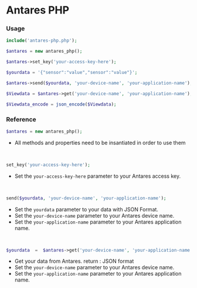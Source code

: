 # Antares PHP

### Usage
```php    
include('antares-php.php');

$antares = new antares_php();

$antares->set_key('your-access-key-here');

$yourdata = '{"sensor":"value","sensor":"value"}';

$antares->send($yourdata, 'your-device-name', 'your-application-name');  

$Viewdata = $antares->get('your-device-name', 'your-application-name');

$Viewdata_encode = json_encode($Viewdata);
``` 


### Reference

```php
$antares = new antares_php(); 
```
- All methods and properties need to be insantiated in order to use them

<br/>

```php 
set_key('your-access-key-here');
``` 		
- Set the  `your-access-key-here` parameter to your Antares access key.

<br/>

```php 
send($yourdata, 'your-device-name', 'your-application-name'); 
``` 		
- Set the  `yourdata` parameter to your data with JSON Format.
- Set the  `your-device-name` parameter to your Antares device name.
- Set the  `your-application-name` parameter to your Antares application name.

<br/>

```php 
$yourdata  =  $antares->get('your-device-name', 'your-application-name');
``` 		
- Get your data from Antares. return : JSON format
- Set the  `your-device-name` parameter to your Antares device name.
- Set the  `your-application-name` parameter to your Antares application name.

